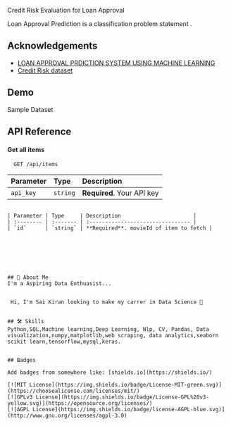Credit Risk Evaluation for Loan Approval

Loan Approval Prediction is a classification problem statement .






## Acknowledgements

 - [LOAN APPROVAL PRDICTION SYSTEM USING MACHINE LEARNING](https://www.slideshare.net/slideshow/loan-approval-prdiction-system-using-machine-learning/266468134)
 - [Credit Risk dataset](https://www.kaggle.com/datasets/taweilo/loan-approval-classification-data)


## Demo

Sample Dataset






## API Reference

#### Get all items

```http
  GET /api/items
```

| Parameter | Type     | Description                |
| :-------- | :------- | :------------------------- |
| `api_key` | `string` | **Required**. Your API key |


```

| Parameter | Type     | Description                       |
| :-------- | :------- | :-------------------------------- |
| `id`      | `string` | **Required**. movieId of item to fetch |







## 🚀 About Me
I'm a Aspiring Data Enthuasist...


 Hi, I'm Sai Kiran looking to make my carrer in Data Science 👋


## 🛠 Skills
Python,SQL,Machine learning,Deep Learning, Nlp, CV, Pandas, Data visualization,numpy,matplotlib,web scraping, data analytics,seaborn scikit learn,tensorflow,mysql,keras.


## Badges

Add badges from somewhere like: [shields.io](https://shields.io/)

[![MIT License](https://img.shields.io/badge/License-MIT-green.svg)](https://choosealicense.com/licenses/mit/)
[![GPLv3 License](https://img.shields.io/badge/License-GPL%20v3-yellow.svg)](https://opensource.org/licenses/)
[![AGPL License](https://img.shields.io/badge/license-AGPL-blue.svg)](http://www.gnu.org/licenses/agpl-3.0)
